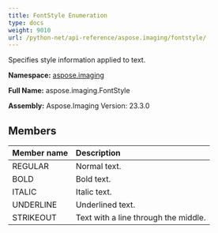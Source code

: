 ```yaml
---
title: FontStyle Enumeration
type: docs
weight: 9010
url: /python-net/api-reference/aspose.imaging/fontstyle/
---
```


Specifies style information applied to text.

**Namespace:** [aspose.imaging](/imaging/python-net/api-reference/aspose.imaging/)

**Full Name:** aspose.imaging.FontStyle

**Assembly:**  Aspose.Imaging Version: 23.3.0

## **Members**
|**Member name**|**Description**|
| :- | :- |
|REGULAR|Normal text.|
|BOLD|Bold text.|
|ITALIC|Italic text.|
|UNDERLINE|Underlined text.|
|STRIKEOUT|Text with a line through the middle.|
